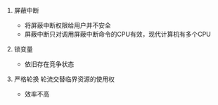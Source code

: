 1. 屏蔽中断
    - 将屏蔽中断权限给用户并不安全
    - 屏蔽中断只对调用屏蔽中断命令的CPU有效，现代计算机有多个CPU

2. 锁变量
   - 依旧存在竞争状态

3. 严格轮换
轮流交替临界资源的使用权
    - 效率不高